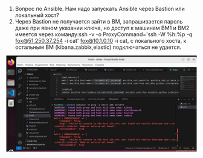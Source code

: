 1. Вопрос по Ansible. Нам надо запускать Ansible через Bastion или локальный хост?
2. Через Bastion не получается зайти в ВМ, запрашивается пароль даже при явном указании ключа, но доступ к машинам ВМ1 и ВМ2 имеется через команду:ssh -v -o ProxyCommand='ssh -W %h:%p -q fox@51.250.37.254 -i cat' fox@10.1.0.10 -i cat, с локального хоста, к остальным ВМ (kibana.zabbix,elastic) подключаться не удается.

![alt text](https://github.com/sAslank/-/blob/main/img/к%20дип.jpg)
